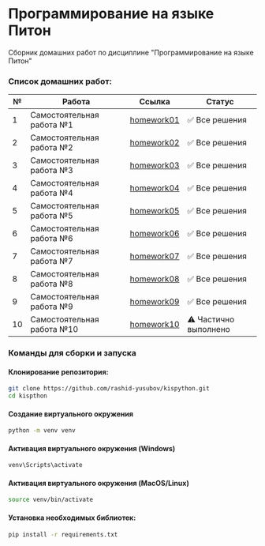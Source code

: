 # Программирование на языке Питон
Сборник домашних работ по дисциплине "Программирование на языке Питон"

### **Список домашних работ:**

| №  | Работа                     | Ссылка                                                                         | Статус        |
|----|----------------------------|--------------------------------------------------------------------------------|---------------|
| 1  | Самостоятельная работа №1  | [homework01](https://github.com/rashid-yusubov/kispython/tree/main/homework01) | ✅ Все решения |
| 2  | Самостоятельная работа №2  | [homework02](https://github.com/rashid-yusubov/kispython/tree/main/homework02) | ✅ Все решения |
| 3  | Самостоятельная работа №3  | [homework03](https://github.com/rashid-yusubov/kispython/tree/main/homework03) | ✅ Все решения |
| 4  | Самостоятельная работа №4  | [homework04](https://github.com/rashid-yusubov/kispython/tree/main/homework04) | ✅ Все решения |
| 5  | Самостоятельная работа №5  | [homework05](https://github.com/rashid-yusubov/kispython/tree/main/homework05) | ✅ Все решения |
| 6  | Самостоятельная работа №6  | [homework06](https://github.com/rashid-yusubov/kispython/tree/main/homework06) | ✅ Все решения |
| 7  | Самостоятельная работа №7  | [homework07](https://github.com/rashid-yusubov/kispython/tree/main/homework07) | ✅ Все решения |
| 8  | Самостоятельная работа №8  | [homework08](https://github.com/rashid-yusubov/kispython/tree/main/homework08) | ✅ Все решения |
| 9  | Самостоятельная работа №9  | [homework09](https://github.com/rashid-yusubov/kispython/tree/main/homework09) | ✅ Все решения |
| 10 | Самостоятельная работа №10 | [homework10](https://github.com/rashid-yusubov/kispython/tree/main/homework10) | ⚠️ Частично выполнено |

### Команды для сборки и запуска

#### Клонирование репозитория:

```bash
git clone https://github.com/rashid-yusubov/kispython.git
cd kispthon
```

#### Создание виртуального окружения

```bash
python -m venv venv
```

#### Активация виртуального окружения (Windows)

```bash
venv\Scripts\activate
```

#### Активация виртуального окружения (MacOS/Linux)

```bash
source venv/bin/activate
```

#### Установка необходимых библиотек:

```bash
pip install -r requirements.txt
```
